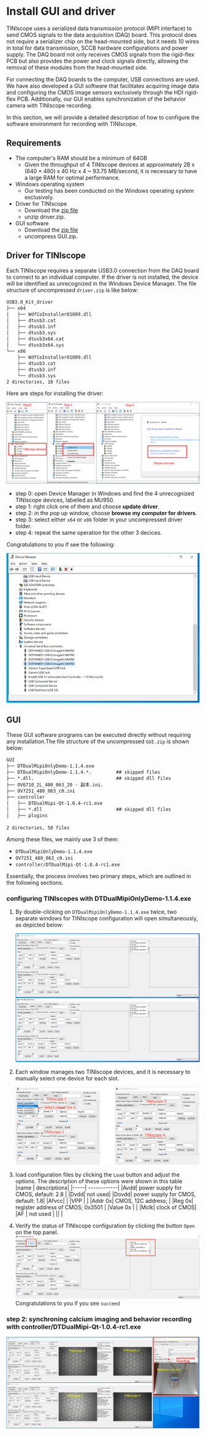 # Install GUI and driver 

TINIscope uses a serialized data transmission protocol (MIPI interface) to send CMOS signals to the data acquisition (DAQ) board. This protocol does not require a serializer chip on the head-mounted side, but it needs 10 wires in total for data transmission, SCCB hardware configurations and power supply. The DAQ board not only receives CMOS signals from the rigid-flex PCB but also provides the power and clock signals directly, allowing the removal of these modules from the head-mounted side. 

For connecting the DAQ boards to the computer, USB connections are used. We have also developed a GUI software that facilitates acquiring image data and configuring the CMOS image sensors exclusively through the HDI rigid-flex PCB. Additionally, our GUI enables synchronization of the behavior camera with TINIscope recording.

In this section, we will provide a detailed description of how to configure the software environment for recording with TINIscope.


## Requirements
* The computer's RAM should be a minimum of 64GB
  * Given the throughput of 4 TINIscope devices at approximately 2B x (640 × 480) x 40 Hz x 4 ~ 93.75 MB/second, it is necessary to have a large RAM for optimal performance. 
* Windows operating system
  * Our testing has been conducted on the Windows operating system exclusively. 
* Driver for TINIscope 
  * Download the [zip file](../TINIscope_Softwares/driver.zip)
  * unzip driver.zip.
* GUI software 
  * Download the [zip file](../TINIscope_Softwares/GUI.zip)
  * uncompress GUI.zip.

## Driver for TINIscope
Each TINIscope requires a separate USB3.0 connection from the DAQ board to connect to an individual computer. If the driver is not installed, the device will be identified as unrecognized in the Windows Device Manager. The file structure of uncompressed `driver.zip` is like below: 
```plain 
USB3.0_Kit_driver
├── x64
│   ├── WdfCoInstaller01009.dll
│   ├── dtusb3.cat
│   ├── dtusb3.inf
│   ├── dtusb3.sys
│   ├── dtusb3x64.cat
│   └── dtusb3x64.sys
└── x86
    ├── WdfCoInstaller01009.dll
    ├── dtusb3.cat
    ├── dtusb3.inf
    └── dtusb3.sys
2 directories, 10 files
```

Here are steps for installing the driver: 

![steps 0/1/2 of driver installation](../assets/install_driver_step012.png)

* step 0: open Device Manager in Windows and find the 4 unrecognized TINIscope devices, labelled as MU950. 
* step 1: right click one of them and choose **update driver**. 
* step 2: in the pop up window, choose **browse my computer for drivers**. 
* step 3: select either `x64` or `x86` folder in your uncompressed driver folder. 
* step 4: repeat the same operation for the other 3 decices. 

Congratulations to you if see the following:

![driver installation done](../assets/install_driver_final.jpg)


## GUI 
These GUI software programs can be executed directly without requiring any installation.The file structure of the uncompressed `GUI.zip` is shown below: 
``` plain 
GUI
├── DTDualMipiOnlyDemo-1.1.4.exe
├── DTDualMipiOnlyDemo-1.1.4.*.         ## skipped files 
├── *.dll.                              ## skipped dll files 
├── OV6710_2L_400_063_20 - 副本.ini.     
├── OV7251_480_063_c0.ini
├── controller
│   ├── DTDualMipi-Qt-1.0.4-rc1.exe
│   ├── *.dll                           ## skipped dll files 
│   ├── plugins

2 directories, 50 files
```
Among these files, we mainly use 3 of them:
* `DTDualMipiOnlyDemo-1.1.4.exe`
* `OV7251_480_063_c0.ini`
* `controller/DTDualMipi-Qt-1.0.4-rc1.exe`

Essentially, the process involves two primary steps, which are outlined in the following sections.

### configuring TINIscopes with DTDualMipiOnlyDemo-1.1.4.exe 

1. By double-clicking on `DTDualMipiOnlyDemo-1.1.4.exe` twice, two separate windows for TINIscope configuration will open simultaneously, as depicted below:
   
   ![Alt text](../assets/DTDual_open.png)
2. Each window manages two TINIscope devices, and it is necessary to manually select one device for each slot.

    ![Alt text](../assets/DTDual_assign.png)

3. load configuration files by clicking the `Load` button and adjust the options. 
   The description of these options were shown in this table 
   |name | descriptions|
   |-----| ------------|
   |Avdd| power supply for CMOS, default: 2.8 | 
   |Dvdd| not used|
   |Dovdd| power supply for CMOS, default: 1.8|
   |Afvcc| |
   |VPP | |
   |Addr 0x| CMOS, 12C address; | 
   |Reg 0x| register address of CMOS; 0x3501 | 
   |Value 0x | |
   |Mclk| clock of CMOS|
   |AF | not used |
   || |

4. Verify the status of TINIscope configuration by clicking the button `Open` on the top panel. 
![Alt text](../assets/DTDual_success.png)
Congratulations to you if you see `succeed`

### step 2: synchroning calcium imaging and behavior recording with controller/DTDualMipi-Qt-1.0.4-rc1.exe

![screenshot of calcium imaging and behavior recording](../assets/recording.png)
